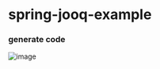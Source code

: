 # spring-jooq-example

### generate code
![image](https://wx4.sinaimg.cn/large/007aAakmgy1g3jfdk26zgj31ts11e445.jpg)